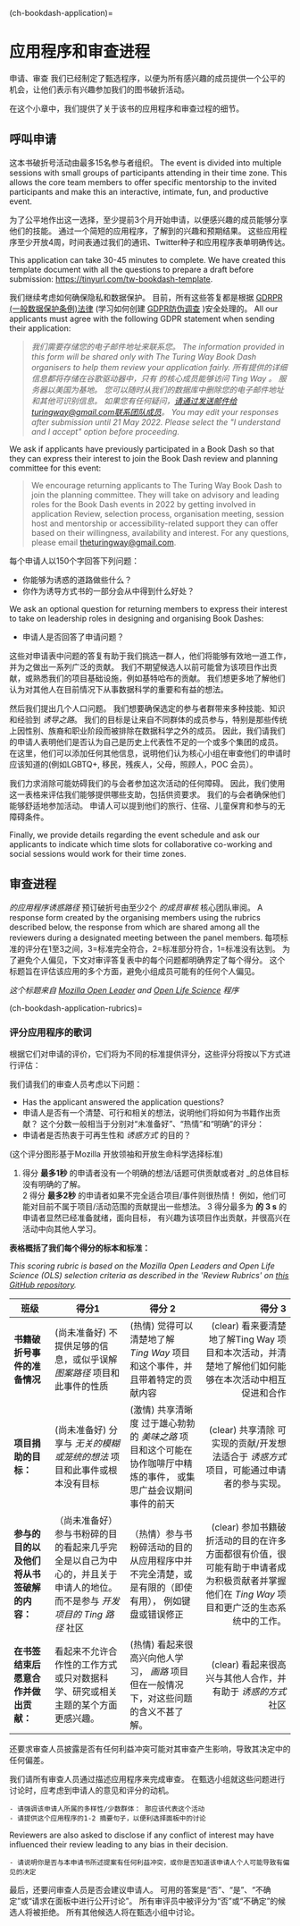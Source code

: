 (ch-bookdash-application)=
# 应用程序和审查进程

申请、审查 我们已经制定了甄选程序，以便为所有感兴趣的成员提供一个公平的机会，让他们表示有兴趣参加我们的图书破折活动。

在这个小章中，我们提供了关于该书的应用程序和审查过程的细节。

## 呼叫申请

这本书破折号活动由最多15名参与者组织。 The event is divided into multiple sessions with small groups of participants attending in their time zone. This allows the core team members to offer specific mentorship to the invited participants and make this an interactive, intimate, fun, and productive event.

为了公平地作出这一选择，至少提前3个月开始申请，以便感兴趣的成员能够分享他们的技能。 通过一个简短的应用程序，了解到的兴趣和预期结果。 这些应用程序至少开放4周，时间表通过我们的通讯、Twitter种子和应用程序表单明确传达。

This application can take 30-45 minutes to complete. We have created this template document with all the questions to prepare a draft before submission: https://tinyurl.com/tw-bookdash-template.

我们继续考虑如何确保隐私和数据保护。 目前，所有这些答复都是根据 [GDRPR (一般数据保护条例)法律](https://en.wikipedia.org/wiki/General_Data_Protection_Regulation) (学习如何创建 [GDPR防伪调查](https://www.surveylegend.com/gdpr/how-to-make-gdpr-proof-surveys-or-forms/) )安全处理的。 All our applicants must agree with the following GDPR statement when sending their application:
> *我们需要存储您的电子邮件地址来联系您。 The information provided in this form will be shared only with The Turing Way Book Dash organisers to help them review your application fairly. 所有提供的详细信息都将存储在谷歌驱动器中，只有 _的核心成员能够访问_ Ting Way 。 服务器以美国为基地。 您可以随时从我们的数据库中删除您的电子邮件地址和其他可识别信息。 如果您有任何疑问，请通过发送邮件给turingway@gmail.com联系团队成员。 You may edit your responses after submission until 21 May 2022. Please select the "I understand and I accept" option before proceeding.*

We ask if applicants have previously participated in a Book Dash so that they can express their interest to join the Book Dash review and planning committee for this event:
> We encourage returning applicants to The Turing Way Book Dash to join the planning committee. They will take on advisory and leading roles for the Book Dash events in 2022 by getting involved in application Review, selection process, organisation meeting, session host and mentorship or accessibility-related support they can offer based on their willingness, availability and interest. For any questions, please email theturingway@gmail.com.

每个申请人以150个字回答下列问题：
- 你能够为诱惑的道路做些什么？
- 你作为诱导方式书的一部分会从中得到什么好处？

We ask an optional question for returning members to express their interest to take on leadership roles in designing and organising Book Dashes:
- 申请人是否回答了申请问题？

这些对申请表中问题的答复有助于我们挑选一群人，他们将能够有效地一道工作，并为之做出一系列广泛的贡献。 我们不期望候选人以前可能曾为该项目作出贡献，或熟悉我们的项目基础设施，例如基特哈布的贡献。 我们想更多地了解他们认为对其他人在目前情况下从事数据科学的重要和有益的想法。

然后我们提出几个人口问题。 我们想要确保选定的参与者群带来多种技能、知识和经验到 _诱导之路_。 我们的目标是让来自不同群体的成员参与，特别是那些传统上因性别、族裔和职业阶段而被排除在数据科学之外的成员。 因此，我们请我们的申请人表明他们是否认为自己是历史上代表性不足的一个或多个集团的成员。 在这里，他们可以添加任何其他信息，说明他们认为核心小组在审查他们的申请时应该知道的(例如LGBTQ+, 移民，残疾人，父母，照顾人，POC 会员）。

我们力求消除可能妨碍我们的与会者参加这次活动的任何障碍。 因此，我们使用这一表格来评估我们能够提供哪些支助，包括供资要求。 我们的与会者确保他们能够舒适地参加活动。 申请人可以提到他们的旅行、住宿、儿童保育和参与的无障碍条件。

Finally, we provide details regarding the event schedule and ask our applicants to indicate which time slots for collaborative co-working and social sessions would work for their time zones.

## 审查进程

_的应用程序诱惑路径_ 预订破折号由至少2个 _的成员审核_ 核心团队审阅。 A response form created by the organising members using the rubrics described below, the response from which are shared among all the reviewers during a designated meeting between the panel members. 每项标准的评分在1至3之间，3=标准完全符合，2=标准部分符合，1=标准没有达到。 为了避免个人偏见，下文对审评答复表中的每个问题都明确界定了每个得分。 这个标题旨在评估该应用的多个方面，避免小组成员可能有的任何个人偏见。

*这个标题来自 [Mozilla Open Leader](https://foundation.mozilla.org/en/initiatives/mozilla-open-leaders/) and [Open Life Science](https://openlifesci.org/) 程序*

(ch-bookdash-application-rubrics)=
### 评分应用程序的歌词

根据它们对申请的评价，它们将为不同的标准提供评分，这些评分将按以下方式进行评估：

我们请我们的审查人员考虑以下问题：

* Has the applicant answered the application questions?
* 申请人是否有一个清楚、可行和相关的想法，说明他们将如何为书籍作出贡献？    这个分数一般相当于分别对“未准备好”、“热情”和“明确”的评分：
* 申请者是否热衷于可再生性和 _诱惑方式_ 的目的？


(这个评分图形基于Mozilla 开放领袖和开放生命科学选择标准)
1. 得分 **最多1秒** 的申请者没有一个明确的想法/话题可供贡献或者对 _的总体目标没有明确的了解。</li>
2 得分 **最多2秒** 的申请者如果不完全适合项目/事件则很热情！ 例如，他们可能对目前不属于项目/活动范围的贡献提出一些想法。
3 得分最多为 **的 3 s** 的申请者显然已经准备就绪，面向目标， 有兴趣为该项目作出贡献，并很高兴在活动中向其他人学习。</ol>

**表格概括了我们每个得分的标本和标准：**

*This scoring rubric is based on the Mozilla Open Leaders and Open Life Science (OLS) selection criteria as described in the 'Review Rubrics' on [this GitHub repository](https://github.com/open-life-science/application-forms).*

| 班级                      | 得分1                                                                 | 得分 2                                                          |                                                                             得分 3 |
| ----------------------- | ------------------------------------------------------------------- | ------------------------------------------------------------- | --------------------------------------------------------------------------------:|
| **书籍破折号事件的准备情况**        | (尚未准备好) 不提供足够的信息，或似乎误解 _图案路径_ 项目和此事件的性质                             | (热情) 觉得可以清楚地了解 _Ting Way_ 项目和这个事件，并且带着特定的贡献内容                 |                       (clear) 看来要清楚地了解Ting Way 项目和本次活动，并清楚地了解他们如何能够在本次活动中相互促进和合作 |
| **项目捐助的目标：**            | (尚未准备好) 分享与 _无关的模糊或笼统的想法_ 项目和此事件或根本没有目标                             | (激情) 共享清晰度 过于雄心勃勃的 _美味之路_ 项目和这个可能在协作咖啡厅中精炼的事件， 或集思广益会议期间事件的前天 |                              (clear) 共享清除 可实现的贡献/开发想法适合于 _诱惑方式_ 项目，可能通过申请者的参与实现。 |
| **参与的目的以及他们将从书签破解的内容：** | （尚未准备好）参与书粉碎的目的看起来几乎完全是以自己为中心的，并且关于申请人的地位。 而不是参与 _开发项目的 Ting 路径_ 社区 | （热情）参与书粉碎活动的目的从应用程序中并不完全清楚，或是有限的（即使有用）， 例如键盘或错误修正             | (clear) 参加书籍破折活动的目的在许多方面都很有价值，很可能有助于申请者成为积极贡献者并掌握他们在 _Ting Way_ 项目和更广泛的生态系统中的工作。 |
| **在书签结束后愿意合作并做出贡献：**    | 看起来不允许合作性的工作方式或只对数据科学、研究或相关主题的某个方面更感兴趣。                             | (热情) 看起来很高兴向他人学习， _画路_ 项目 但在一般情况下，对这些问题的含义不甚了解。               |                                             (clear) 看起来很高兴与其他人合作，并有助于 _诱惑的方式_ 社区 |

还要求审查人员披露是否有任何利益冲突可能对其审查产生影响，导致其决定中的任何偏差。

我们请所有审查人员通过描述应用程序来完成审查。 在甄选小组就这些问题进行讨论时，应考虑到申请人的意见和评分的动机。

```
- 请强调该申请人所属的多样性/少数群体： 那应该代表这个活动
- 请提供这个应用程序的1-2 摘要句子，以便利选择面板中的讨论
```

Reviewers are also asked to disclose if any conflict of interest may have influenced their review leading to any bias in their decision.

```
- 请说明你是否与本申请书所述提案有任何利益冲突，或你是否知道该申请人个人可能导致有偏见的决定
```

最后，还要问审查人员是否会建议申请人。 可用的答案是“否”、“是”、“不确定”或“请求在面板中进行公开讨论”。 所有审评员中被评分为“否”或“不确定”的候选人将被拒绝。 所有其他候选人将在甄选小组中讨论。
